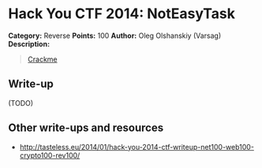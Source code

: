 # Hack You CTF 2014: NotEasyTask

**Category:** Reverse
**Points:** 100
**Author:** Oleg Olshanskiy (Varsag)
**Description:**

> [Crackme](reverse100.exe)

## Write-up

(TODO)

## Other write-ups and resources

* <http://tasteless.eu/2014/01/hack-you-2014-ctf-writeup-net100-web100-crypto100-rev100/>
